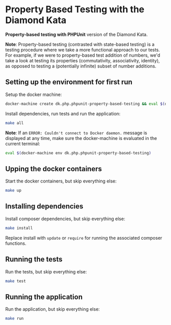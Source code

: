 # Property Based Testing with the Diamond Kata

**Property-based testing with PHPUnit** version of the Diamond Kata.

**Note**: Property-based testing (contrasted with state-based testing) is a testing procedure where we take a more functional approach to our tests. For example, if we were to property-based test addition of numbers, we'd take a look at testing its properties (commutativity, associativity, identity), as opposed to testing a (potentially infinite) subset of number additions.

## Setting up the environment for first run

Setup the docker machine:
```bash
docker-machine create dk.php.phpunit-property-based-testing && eval $(docker-machine env dk.php.phpunit-property-based-testing)
```

Install dependencies, run tests and run the application:
```bash
make all
```

**Note**: If an `ERROR: Couldn't connect to Docker daemon.` message is displayed at any time, make sure the docker-machine is evaluated in the current terminal:
```bash
eval $(docker-machine env dk.php.phpunit-property-based-testing)
```

## Upping the docker containers

Start the docker containers, but skip everything else:
```bash
make up
```

## Installing dependencies

Install composer dependencies, but skip everything else:
```bash
make install
```

Replace install with `update` or `require` for running the associated composer functions.

## Running the tests

Run the tests, but skip everything else:
```bash
make test
```

## Running the application

Run the application, but skip everything else:
```bash
make run
```
